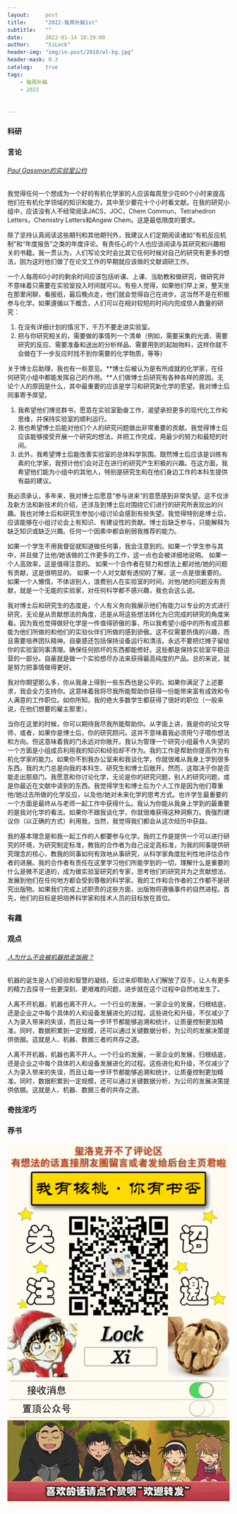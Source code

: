 ```yaml
---
layout:     post
title:      "2022-每周补脑1st"
subtitle:   ""
date:       2022-01-14 18:29:00
author:     "XiLock"
header-img: "img/in-post/2018/wl-bg.jpg"
header-mask: 0.3
catalog:    true
tags:
    - 每周补脑
    - 2022


---
```


### 科研


### 言论
###### [Paul Gassman的实验室公约](https://mp.weixin.qq.com/s/9CzLHM-8pQVxwMceVPlL-w)
我觉得任何一个想成为一个好的有机化学家的人应该每周至少花60个小时来提高他们在有机化学领域的知识和能力，其中至少要花十个小时看文献。在我的研究小组中，应该没有人不经常阅读JACS，JOC，Chem Commun，Tetrahedron Letters，Chemistry Letters和Angew Chem。这是最低限度的要求。

除了坚持认真阅读这些期刊和其他期刊外，我建议人们定期阅读诸如“有机反应机制”和“年度报告”之类的年度评论。有责任心的个人也应该阅读与其研究和兴趣相关的书籍。我一贯认为，人们写论文时会比其它任何时候对自己的研究有更多的想法，因为这时他们做了在论文工作的早期就应该做的文献调研工作。

一个人每周60小时的剩余时间应该包括听课、上课、当助教和做研究，做研究并不意味着只需要在实验室投入时间就可以。有些人觉得，如果他们早上来，整天坐在那里闲聊，看报纸，最后晚点走，他们就会觉得自己在进步。这当然不是在积极参与化学。如果遵循以下概念，人们可以在相对较短的时间内完成惊人数量的研究：

1. 在没有详细计划的情况下，千万不要走进实验室。
2. 把与你研究相关的，需要做的事情列一个清单（例如，需要采集的光谱、需要研究的反应、需要准备和送出的分析样品、需要用到的起始物料，这样你就不会做在下一步反应时找不到你需要的化学物质，等等）

关于博士后助理，我也有一些意见。**博士后被认为是有所成就的化学家，在任何研究小组中都能发挥自己的作用。**人们做博士后研究有各种各样的原因。无论个人的原因是什么，其中最重要的应该是学习和研究新化学的愿望。我对博士后同事寄予厚望。
1. 我希望他们博览群书，愿意在实验室勤奋工作，渴望承担更多的现代化工作和思维，并保持实验室的顺利运行。
1. 我也希望博士后能对他们个人的研究问题做出非常重要的贡献。我觉得博士后应该能够接受开展一个研究的想法，并把工作完成，用最少的努力和最短的时间。
1. 此外，我希望博士后能改善实验室的总体科学氛围。既然博士后应该是训练有素的化学家，我预计他们会对正在进行的研究产生积极的兴趣。在这方面，我希望他们能为小组中的其他人，特别是研究生和在他们身边工作的本科生提供有益的建议。

我必须承认，多年来，我对博士后愿意“参与进来”的意愿感到非常失望。这不仅涉及新方法和新技术的介绍，还涉及到博士后对围绕它们进行的研究所表现出的兴趣。我也对博士后和研究生参加小组讨论会感到有些失望。我觉得特别是博士后，应该能够在小组讨论会上有知识、有建设性的贡献。博士后缺乏参与，只能解释为缺乏知识或缺乏兴趣。任何一个因素中都会削弱我推荐的能力。

如果一个学生不用我督促就知道做任何事，我会注意到的。如果一个学生参与其中，并且做了比他/她该做的工作更多的工作，这一点也会被详细地说明。
如果一个人高效率，这是值得注意的。
如果一个合作者在努力和想法上都对他/她的问题有贡献，这是很明显的。
如果一个人对文献有透彻的了解，这一点是很重要的。
如果一个人懒惰，不体谅别人，浪费别人在实验室的时间，对他/她的问题没有贡献，就是一个无能的实验家，对任何科学都不感兴趣，我也会这么说。

我对博士后和研究生的态度是，个人有义务向我展示他们有能力以专业的方式进行研究，无论是从贡献想法的角度，还是从将这些想法转化为已完成的研究的角度来看。因为我也觉得做好化学是一件值得骄傲的事，所以我希望小组中的所有成员都能为他们所做的和他们的实验伙伴们所做的感到骄傲。这不仅需要热情的兴趣，而且需要培养团队精神。自豪感还包括保持设备运行和清洁。永远不要把烂摊子留给你的实验室同事清理。确保任何损坏的东西都能修好。这些都是保持实验室平稳运营的一部分。自豪就是做一个实验想尽办法来获得最高纯度的产品。总的来说，就是努力把事情做得更好。

我对你期望那么多，你从我身上得到一些东西也是公平的。如果你满足了上述要求，我会全力支持你。这意味着我将尽我所能帮助你获得一份能带来富有成效和令人满意的工作职位。如你所知，我的绝大多数学生都获得了很好的职位（一般来说，在他们想要的雇主那里）。

当你在这里的时候，你可以期待我尽我所能帮助你。从字面上讲，我是你的论文导师，或者，如果你是博士后，你的研究顾问。这并不意味着我必须用勺子喂你想法和方向。但这意味着我的门永远对你敞开。我认为管理一个研究小组最令人失望的一个方面是小组成员利用我的知识和经验却不作为。我的工作是帮助你提高作为有机化学家的能力。如果你不到我办公室来和我谈化学，你就很难从我身上学到很多东西。我的大门总是向我的本科生、研究生和博士后敞开。然而，这取决于你是否能走出那扇门。我愿意和你讨论化学，无论是你的研究问题，别人的研究问题，或是你最近在文献中读到的东西。我觉得学生和博士后为个人工作是因为他们尊重他/她过去所做的化学反应，以及他/她对未来化学的思考方式。也许学生最重要的一个方面是最终从与老师一起工作中获得什么。我认为你能从我身上学到的最重要的是我对化学的看法。如果你不跟我谈化学，你就很难获得这种洞察力。我强烈建议你（以正确的方式）利用我，当然，我觉得我们都会从这次经历中获益。

我的基本理念是和我一起工作的人都要参与化学。我的工作是提供一个可以进行研究的环境，为研究制定标准，教我的合作者为自己设定高标准，为我的同事提供研究理念的核心，教我的同事如何有效地从事研究，从科学家角度批判性地评估合作者的进展。我的合作者有责任在这里学习他们所能学到的一切，理解什么是重要的什么是微不足道的，成为做实验室研究的专家，思考他们的研究并为之贡献想法，发展到他们在任何地方都会受到尊敬的科学家。我的工作和合作者的工作都不是研究出版物。如果我们完成上述职责的这些方面，出版物将遵循事件的自然进程。首先，他们的目标是把培养科学家和技术人员的目标放在首位。

### 有趣

### 观点
###### [人为什么不会被机器抢走饭碗？](https://mp.weixin.qq.com/s/srKIIm_gFX95ks5YrOFEug)
机器的诞生是人们经验和智慧的凝结，反过来却帮助人们解放了双手，让人有更多的精力去探寻一些更深刻、更艰难的问题，进步就在这个过程中自然地发生了。

人离不开机器，机器也离不开人。一个行业的发展，一家企业的发展，归根结底，还是企业之中每个具体的人和设备发展进化的过程。这些进化和升级，不仅减少了人为录入带来的失误，而且让每一步环节都能够追溯和统计，让质量控制更加精准。同时，数据积累到一定规模，还可以通过关键数据分析，为公司的发展决策提供依据。这就是人、机器、数据三者的共存之道。

人离不开机器，机器也离不开人。一个行业的发展，一家企业的发展，归根结底，还是企业之中每个具体的人和设备发展进化的过程。这些进化和升级，不仅减少了人为录入带来的失误，而且让每一步环节都能够追溯和统计，让质量控制更加精准。同时，数据积累到一定规模，还可以通过关键数据分析，为公司的发展决策提供依据。这就是人、机器、数据三者的共存之道。

### 奇技淫巧

### 荐书


![](/img/wc-tail.GIF)
